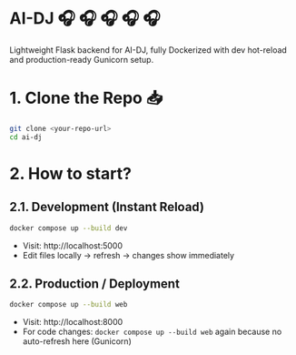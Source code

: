 # AI-DJ 🎧 🎧 🎧 🎧 🎧 

Lightweight Flask backend for AI-DJ, fully Dockerized with dev hot-reload and production-ready Gunicorn setup.

# 1. Clone the Repo 📥 
```bash
git clone <your-repo-url>
cd ai-dj
```

# 2. How to start?

## 2.1. Development (Instant Reload)
```bash 
docker compose up --build dev
```
- Visit: http://localhost:5000
- Edit files locally → refresh → changes show immediately

## 2.2. Production / Deployment
```bash 
docker compose up --build web
```
- Visit: http://localhost:8000
- For code changes: ```docker compose up --build web``` again because no auto-refresh here (Gunicorn)
